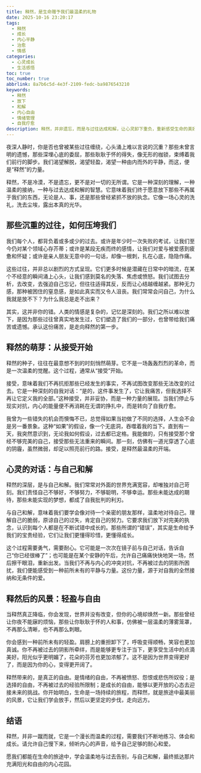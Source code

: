 ```yaml
---
title: 释然，是生命赠予我们最温柔的礼物
date: 2025-10-16 23:20:17
tags:
  - 释然
  - 成长
  - 内心平静
  - 治愈
  - 情感
categories:
  - 心灵成长
  - 生活感悟
toc: true
toc_number: true
abbrlink: 8a7b6c5d-4e3f-2109-fedc-ba9876543210
keywords:
  - 释然
  - 放下
  - 和解
  - 内心自由
  - 情绪管理
  - 自我疗愈
description: 释然，并非遗忘，而是与过往达成和解，让心灵卸下重负，重新感受生命的美好。这篇文章将带你走进释然的深层含义，感受那份从内心深处涌出的轻盈与自由，学会温柔地放手，勇敢地前行。
---
```


夜深人静时，你是否也曾被某些过往缠绕，心头涌上难以言说的沉重？那些未曾言明的遗憾，那些深埋心底的委屈，那些耿耿于怀的得失，像无形的枷锁，束缚着我们前行的脚步。我们渴望解脱，渴望轻盈，渴望一种由内而外的平静，而这，便是“释然”的力量。

释然，不是冷漠，不是遗忘，更不是对一切的无所谓。它是一种深刻的理解，一种温柔的接纳，一种与过去达成和解的智慧。它意味着我们终于愿意放下那些不再属于我们的东西，无论是人、事，还是那些曾经紧抓不放的执念。它像一场心灵的洗礼，洗去尘埃，露出本真的光华。

## 那些沉重的过往，如何压垮我们

我们每个人，都背负着或多或少的过去。或许是年少时一次失败的考试，让我们至今仍对某个领域心存芥蒂；或许是某段无疾而终的感情，让我们对爱与被爱感到疲惫和怀疑；或许是亲人朋友无意中的一句话，却像一根刺，扎在心底，隐隐作痛。

这些过往，并非总以剧烈的方式呈现。它们更多时候是潜藏在日常中的暗流，在某个不经意的瞬间涌上心头，让我们感到莫名的失落、焦虑或愤怒。我们试图去分析，去改变，去强迫自己忘记，但往往适得其反，反而让心结越缠越紧。那种无力感，那种被困住的窒息感，是如此真实而又令人沮丧。我们常常会问自己，为什么我就是放不下？为什么我总是走不出来？

其实，这并非你的错。人类的情感是复杂的，记忆是深刻的。我们之所以难以放下，是因为那些过往曾真实地发生过，它们塑造了我们的一部分，也曾带给我们痛苦或遗憾。承认这份痛苦，是走向释然的第一步。

## 释然的萌芽：从接受开始

释然的种子，往往在最意想不到的时刻悄然萌芽。它不是一场轰轰烈烈的革命，而是一次温柔的觉醒。这个过程，通常从“接受”开始。

接受，意味着我们不再抗拒那些已经发生的事实，不再试图改变那些无法改变的过去。它是一种深刻的自我对话：“是的，这件事发生了，它让我痛苦，但我选择不再让它定义我的全部。”这种接受，并非妥协，而是一种力量的展现。当我们停止与现实对抗，内心的能量便不再消耗在无谓的挣扎中，而是转向了自我疗愈。

我曾为一些错失的机会而懊悔不已，总觉得如果当初做了不同的选择，人生会不会是另一番景象。这种“如果”的假设，像一个无底洞，吞噬着我的当下。直到有一天，我突然意识到，无论我如何假设，过去都已定格。我能做的，只有接受那个曾经不够完美的自己，接受那些无法重来的瞬间。那一刻，仿佛有一道光穿透了心底的阴霾，虽然微弱，却足以照亮前行的路。接受，是释然最温柔的开端。

## 心灵的对话：与自己和解

释然的深层，是与自己和解。我们常常对外面的世界充满宽容，却唯独对自己苛刻。我们责怪自己不够好，不够努力，不够聪明，不够幸运。那些未能达成的期待，那些未能实现的梦想，都成了自我批判的利刃。

与自己和解，意味着我们要学会像对待一个亲密的朋友那样，温柔地对待自己。理解自己的脆弱，原谅自己的过失，肯定自己的努力。它要求我们放下对完美的执念，认识到每个人都是在不断试错中成长的。那些所谓的“错误”，其实是生命给予我们的宝贵经验，它们让我们更懂得珍惜，更懂得成长。

这个过程需要勇气，需要耐心。它可能是一次次在镜子前与自己对话，告诉自己“你已经很棒了”；也可能是在某个安静的午后，允许自己痛痛快快地哭一场，然后擦干眼泪，重新出发。当我们不再与内心的冲突对抗，不再被过去的阴影所困扰，我们便能感受到一种前所未有的平静与力量。这份力量，源于对自我的全然接纳和无条件的爱。

## 释然后的风景：轻盈与自由

当释然真正降临，你会发现，世界并没有改变，但你的心境却焕然一新。那些曾经让你夜不能寐的烦恼，那些让你耿耿于怀的人和事，仿佛被一层温柔的薄雾笼罩，不再那么清晰，也不再那么刺眼。

你会感到一种前所未有的轻盈。肩膀上的重担卸下了，呼吸变得顺畅，笑容也更加真诚。你不再被过去的阴影所牵绊，而是能够更专注于当下，更享受生活中的点滴美好。阳光似乎更明媚了，花朵的芬芳也更加浓郁了。这不是因为世界变得更好了，而是因为你的心，变得更开阔了。

释然带来的，是真正的自由。是情绪的自由，不再被愤怒、怨恨或悲伤所奴役；是选择的自由，不再被过去的经验所限制；是成长的自由，能够以更开放的心态去迎接未来的挑战。你开始明白，生命是一场持续的旅程，而释然，就是旅途中最美丽的风景，它让我们学会放手，然后以更坚定的步伐，走向远方。

## 结语

释然，并非一蹴而就，它是一个漫长而温柔的过程，需要我们不断地练习、体会和成长。请允许自己慢下来，倾听内心的声音，给予自己足够的耐心和爱。

愿我们都能在生命的旅途中，学会温柔地与过去告别，与自己和解，最终抵达那片充满阳光和自由的内心花园。